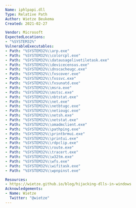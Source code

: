 ```yaml
---
Name: iphlpapi.dll
Type: Relative Path
Author: Wietze Beukema
Created: 2021-02-27

Vendor: Microsoft
ExpectedLocations:
- "%SYSTEM32%"
VulnerableExecutables:
- Path: "%SYSTEM32%\\arp.exe"
- Path: "%SYSTEM32%\\colorcpl.exe"
- Path: "%SYSTEM32%\\datausagelivetiletask.exe"
- Path: "%SYSTEM32%\\devicecensus.exe"
- Path: "%SYSTEM32%\\dnscacheugc.exe"
- Path: "%SYSTEM32%\\fxscover.exe"
- Path: "%SYSTEM32%\\fxssvc.exe"
- Path: "%SYSTEM32%\\fxsunatd.exe"
- Path: "%SYSTEM32%\\msra.exe"
- Path: "%SYSTEM32%\\mstsc.exe"
- Path: "%SYSTEM32%\\nbtstat.exe"
- Path: "%SYSTEM32%\\net.exe"
- Path: "%SYSTEM32%\\netbtugc.exe"
- Path: "%SYSTEM32%\\netiougc.exe"
- Path: "%SYSTEM32%\\netsh.exe"
- Path: "%SYSTEM32%\\netstat.exe"
- Path: "%SYSTEM32%\\omadmclient.exe"
- Path: "%SYSTEM32%\\pathping.exe"
- Path: "%SYSTEM32%\\printbrmui.exe"
- Path: "%SYSTEM32%\\printui.exe"
- Path: "%SYSTEM32%\\rdpclip.exe"
- Path: "%SYSTEM32%\\route.exe"
- Path: "%SYSTEM32%\\tracert.exe"
- Path: "%SYSTEM32%\\w32tm.exe"
- Path: "%SYSTEM32%\\wfs.exe"
- Path: "%SYSTEM32%\\wifitask.exe"
- Path: "%SYSTEM32%\\wpnpinst.exe"

Resources:
- https://wietze.github.io/blog/hijacking-dlls-in-windows
Acknowledgements:
- Name: Wietze
  Twitter: "@wietze"
---
```

